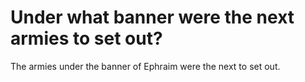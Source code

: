 # Under what banner were the next armies to set out?

The armies under the banner of Ephraim were the next to set out.
